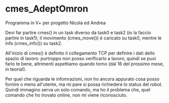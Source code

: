# cmes_AdeptOmron
Programma in V+ per progetto Nicola ed Andrea


Devi far partire cmes() in un task diverso da task0 e task2 (io la faccio partire in task1); il movimento (cmes_move()) è caricato su task0, mentre le info (cmes_info()) su task2.

All'inizio di cmes() è definito il collegamento TCP per definire i dati dello spazio di lavoro: purtroppo non posso verificarlo a lavoro, quindi se puoi farlo te bene, altrimenti aspettiamo quando torno (dal 16 del prossimo mese, in teoria!).

Per quel che riguarda le infomrazioni, non ho ancora appurato cosa posso fornire o meno all'utente, ma mi pare si possa richiedere lo status del robot. Quindi immagino serva un solo comando, ma ho il problema che, quel comando che ho trovato online, non mi viene riconosciuto.
